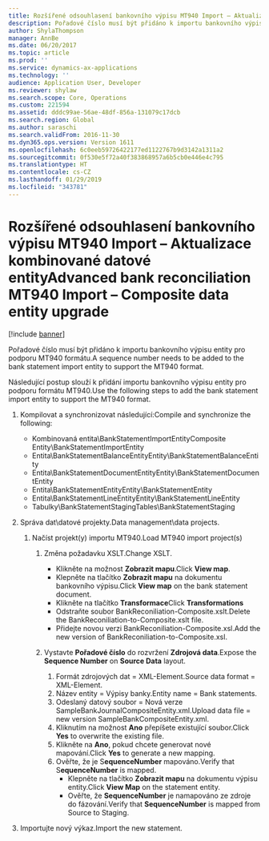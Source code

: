 ```yaml
---
title: Rozšířené odsouhlasení bankovního výpisu MT940 Import – Aktualizace kombinované datové entity
description: Pořadové číslo musí být přidáno k importu bankovního výpisu entity pro podporu MT940 formátu.
author: ShylaThompson
manager: AnnBe
ms.date: 06/20/2017
ms.topic: article
ms.prod: ''
ms.service: dynamics-ax-applications
ms.technology: ''
audience: Application User, Developer
ms.reviewer: shylaw
ms.search.scope: Core, Operations
ms.custom: 221594
ms.assetid: dddc99ae-56ae-48df-856a-131079c17dcb
ms.search.region: Global
ms.author: saraschi
ms.search.validFrom: 2016-11-30
ms.dyn365.ops.version: Version 1611
ms.openlocfilehash: 6c0eeb59726422177ed1122767b9d3142a1311a2
ms.sourcegitcommit: 0f530e5f72a40f383868957a6b5cb0e446e4c795
ms.translationtype: HT
ms.contentlocale: cs-CZ
ms.lasthandoff: 01/29/2019
ms.locfileid: "343781"
---
```

# <a name="advanced-bank-reconciliation-mt940-import--composite-data-entity-upgrade"></a><span data-ttu-id="8512a-103">Rozšířené odsouhlasení bankovního výpisu MT940 Import – Aktualizace kombinované datové entity</span><span class="sxs-lookup"><span data-stu-id="8512a-103">Advanced bank reconciliation MT940 Import – Composite data entity upgrade</span></span>

[!include [banner](../includes/banner.md)]

<span data-ttu-id="8512a-104">Pořadové číslo musí být přidáno k importu bankovního výpisu entity pro podporu MT940 formátu.</span><span class="sxs-lookup"><span data-stu-id="8512a-104">A sequence number needs to be added to the bank statement import entity to support the MT940 format.</span></span> 

<span data-ttu-id="8512a-105">Následující postup slouží k přidání importu bankovního výpisu entity pro podporu formátu MT940.</span><span class="sxs-lookup"><span data-stu-id="8512a-105">Use the following steps to add the bank statement import entity to support the MT940 format.</span></span>

1.  <span data-ttu-id="8512a-106">Kompilovat a synchronizovat následující:</span><span class="sxs-lookup"><span data-stu-id="8512a-106">Compile and synchronize the following:</span></span>
    -   <span data-ttu-id="8512a-107">Kombinovaná entita\\BankStatementImportEntity</span><span class="sxs-lookup"><span data-stu-id="8512a-107">Composite Entity\\BankStatementImportEntity</span></span>
    -   <span data-ttu-id="8512a-108">Entita\\BankStatementBalanceEntity</span><span class="sxs-lookup"><span data-stu-id="8512a-108">Entity\\BankStatementBalanceEntity</span></span>
    -   <span data-ttu-id="8512a-109">Entita\\BankStatementDocumentEntity</span><span class="sxs-lookup"><span data-stu-id="8512a-109">Entity\\BankStatementDocumentEntity</span></span>
    -   <span data-ttu-id="8512a-110">Entita\\BankStatementEntity</span><span class="sxs-lookup"><span data-stu-id="8512a-110">Entity\\BankStatementEntity</span></span>
    -   <span data-ttu-id="8512a-111">Entita\\BankStatementLineEntity</span><span class="sxs-lookup"><span data-stu-id="8512a-111">Entity\\BankStatementLineEntity</span></span>
    -   <span data-ttu-id="8512a-112">Tabulky\\BankStatementStaging</span><span class="sxs-lookup"><span data-stu-id="8512a-112">Tables\\BankStatementStaging</span></span>

2.  <span data-ttu-id="8512a-113">Správa dat\\datové projekty.</span><span class="sxs-lookup"><span data-stu-id="8512a-113">Data management\\data projects.</span></span>
    1.  <span data-ttu-id="8512a-114">Načíst projekt(y) importu MT940.</span><span class="sxs-lookup"><span data-stu-id="8512a-114">Load MT940 import project(s)</span></span>
        1.  <span data-ttu-id="8512a-115">Změna požadavku XSLT.</span><span class="sxs-lookup"><span data-stu-id="8512a-115">Change XSLT.</span></span>
            -   <span data-ttu-id="8512a-116">Klikněte na možnost **Zobrazit mapu**.</span><span class="sxs-lookup"><span data-stu-id="8512a-116">Click **View map**.</span></span>
            -   <span data-ttu-id="8512a-117">Klepněte na tlačítko **Zobrazit mapu** na dokumentu bankovního výpisu.</span><span class="sxs-lookup"><span data-stu-id="8512a-117">Click **View map** on the bank statement document.</span></span>
            -   <span data-ttu-id="8512a-118">Klikněte na tlačítko **Transformace**</span><span class="sxs-lookup"><span data-stu-id="8512a-118">Click **Transformations**</span></span>
            -   <span data-ttu-id="8512a-119">Odstraňte soubor BankReconiliation-Composite.xslt.</span><span class="sxs-lookup"><span data-stu-id="8512a-119">Delete the BankReconiliation-to-Composite.xslt file.</span></span>
            -   <span data-ttu-id="8512a-120">Přidejte novou verzi BankReconiliation-Composite.xsl.</span><span class="sxs-lookup"><span data-stu-id="8512a-120">Add the new version of BankReconiliation-to-Composite.xsl.</span></span>

        2.  <span data-ttu-id="8512a-121">Vystavte **Pořadové číslo** do rozvržení **Zdrojová data**.</span><span class="sxs-lookup"><span data-stu-id="8512a-121">Expose the **Sequence Number** on **Source Data** layout.</span></span>
            1.  <span data-ttu-id="8512a-122">Formát zdrojových dat = XML-Element.</span><span class="sxs-lookup"><span data-stu-id="8512a-122">Source data format = XML-Element.</span></span>
            2.  <span data-ttu-id="8512a-123">Název entity = Výpisy banky.</span><span class="sxs-lookup"><span data-stu-id="8512a-123">Entity name = Bank statements.</span></span>
            3.  <span data-ttu-id="8512a-124">Odeslaný datový soubor = Nová verze SampleBankJournalCompositeEntity.xml.</span><span class="sxs-lookup"><span data-stu-id="8512a-124">Upload data file = new version SampleBankCompositeEntity.xml.</span></span>
            4.  <span data-ttu-id="8512a-125">Kliknutím na možnost **Ano** přepíšete existující soubor.</span><span class="sxs-lookup"><span data-stu-id="8512a-125">Click **Yes** to overwrite the existing file.</span></span>
            5.  <span data-ttu-id="8512a-126">Klikněte na **Ano**, pokud chcete generovat nové mapování.</span><span class="sxs-lookup"><span data-stu-id="8512a-126">Click **Yes** to generate a new mapping.</span></span>
            6.  <span data-ttu-id="8512a-127">Ověřte, že je S**equenceNumber** mapováno.</span><span class="sxs-lookup"><span data-stu-id="8512a-127">Verify that S**equenceNumber** is mapped.</span></span>
                -   <span data-ttu-id="8512a-128">Klepněte na tlačítko **Zobrazit mapu** na dokumentu výpisu entity.</span><span class="sxs-lookup"><span data-stu-id="8512a-128">Click **View Map** on the statement entity.</span></span>
                -   <span data-ttu-id="8512a-129">Ověřte, že **SequenceNumber** je namapováno ze zdroje do fázování.</span><span class="sxs-lookup"><span data-stu-id="8512a-129">Verify that **SequenceNumber** is mapped from Source to Staging.</span></span>

3.  <span data-ttu-id="8512a-130">Importujte nový výkaz.</span><span class="sxs-lookup"><span data-stu-id="8512a-130">Import the new statement.</span></span>




